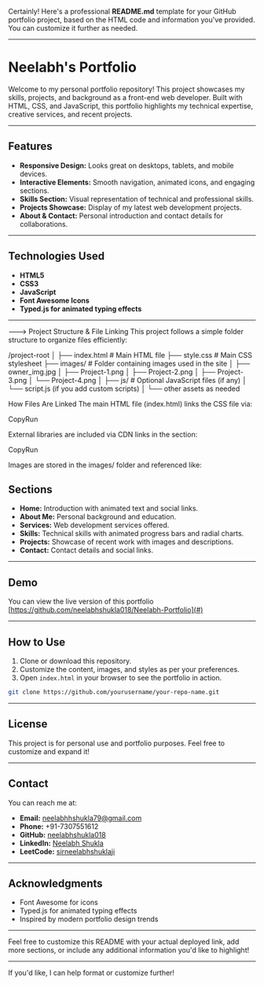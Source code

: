 Certainly! Here's a professional **README.md** template for your GitHub portfolio project, based on the HTML code and information you've provided. You can customize it further as needed.

---

# Neelabh's Portfolio

Welcome to my personal portfolio repository! This project showcases my skills, projects, and background as a front-end web developer. Built with HTML, CSS, and JavaScript, this portfolio highlights my technical expertise, creative services, and recent projects.

---

## Features

- **Responsive Design:** Looks great on desktops, tablets, and mobile devices.
- **Interactive Elements:** Smooth navigation, animated icons, and engaging sections.
- **Skills Section:** Visual representation of technical and professional skills.
- **Projects Showcase:** Display of my latest web development projects.
- **About & Contact:** Personal introduction and contact details for collaborations.

---

## Technologies Used

- **HTML5**
- **CSS3**
- **JavaScript**
- **Font Awesome Icons**
- **Typed.js for animated typing effects**

---

---> Project Structure & File Linking This project follows a simple folder structure to organize files efficiently:


/project-root
│
├── index.html                  # Main HTML file
├── style.css                   # Main CSS stylesheet
├── images/                     # Folder containing images used in the site
│   ├── owner_img.jpg
│   ├── Project-1.png
│   ├── Project-2.png
│   ├── Project-3.png
│   └── Project-4.png
│
├── js/                         # Optional JavaScript files (if any)
│   └── script.js (if you add custom scripts)
│
└── other assets as needed



How Files Are Linked
The main HTML file (index.html) links the CSS file via:

CopyRun
<link rel="stylesheet" href="style.css">
External libraries are included via CDN links in the <head> section:

CopyRun
<script src="https://kit.fontawesome.com/c44dbc2ee4.js" crossorigin="anonymous"></script>
<script src="https://cdn.jsdelivr.net/npm/typed.js@2.0.12"></script>
Images are stored in the images/ folder and referenced like:




## Sections

- **Home:** Introduction with animated text and social links.
- **About Me:** Personal background and education.
- **Services:** Web development services offered.
- **Skills:** Technical skills with animated progress bars and radial charts.
- **Projects:** Showcase of recent work with images and descriptions.
- **Contact:** Contact details and social links.

---

## Demo

You can view the live version of this portfolio [https://github.com/neelabhshukla018/Neelabh-Portfolio](#) 

---

## How to Use

1. Clone or download this repository.
2. Customize the content, images, and styles as per your preferences.
3. Open `index.html` in your browser to see the portfolio in action.

```bash
git clone https://github.com/yourusername/your-repo-name.git
```

---

## License

This project is for personal use and portfolio purposes. Feel free to customize and expand it!

---

## Contact

You can reach me at:

- **Email:** neelabhhshukla79@gmail.com
- **Phone:** +91-7307551612
- **GitHub:** [neelabhshukla018](https://github.com/neelabhshukla018)
- **LinkedIn:** [Neelabh Shukla](https://www.linkedin.com/in/neelabh-shukla-45b88a2a5/)
- **LeetCode:** [sirneelabhshuklaji](https://leetcode.com/u/sirneelabhshuklaji/)

---








## Acknowledgments

- Font Awesome for icons
- Typed.js for animated typing effects
- Inspired by modern portfolio design trends

---

Feel free to customize this README with your actual deployed link, add more sections, or include any additional information you'd like to highlight!

---

If you'd like, I can help format or customize further!
